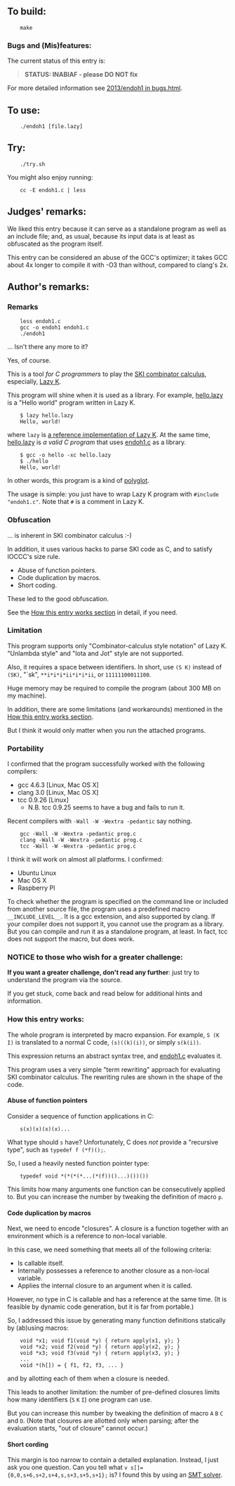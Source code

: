 ## To build:

``` <!---sh-->
    make
```


### Bugs and (Mis)features:

The current status of this entry is:

> **STATUS: INABIAF - please DO NOT fix**

For more detailed information see [2013/endoh1 in bugs.html](../../bugs.html#2013_endoh1).


## To use:

``` <!---sh-->
    ./endoh1 [file.lazy]
```


## Try:

``` <!---sh-->
    ./try.sh
```

You might also enjoy running:

``` <!---sh-->
    cc -E endoh1.c | less
```


## Judges' remarks:

We liked this entry because it can serve as a standalone program as well as an
include file; and, as usual, because its input data is at least as obfuscated as
the program itself.

This entry can be considered an abuse of the GCC's optimizer; it takes GCC about
4x longer to compile it with -O3 than without, compared to clang's 2x.


## Author's remarks:

### Remarks

``` <!---sh-->
    less endoh1.c
    gcc -o endoh1 endoh1.c
    ./endoh1
```

... Isn't there any more to it?

Yes, of course.

This is a tool *for C programmers* to play the [SKI combinator calculus][1],
especially, [Lazy K][2].

This program will shine when it is used as a library.  For example,
[hello.lazy](%%REPO_URL%%/2013/endoh1/hello.lazy) is a "Hello world" program written in Lazy K.

``` <!---sh-->
    $ lazy hello.lazy
    Hello, world!
```

where `lazy` is [a reference implementation of Lazy K][3].  At the same time,
[hello.lazy](%%REPO_URL%%/2013/endoh1/hello.lazy) is *a valid C program* that uses [endoh1.c](%%REPO_URL%%/2013/endoh1/endoh1.c)
as a library.

``` <!---sh-->
    $ gcc -o hello -xc hello.lazy
    $ ./hello
    Hello, world!
```

In other words, this program is a kind of [polyglot][4].

The usage is simple: you just have to wrap Lazy K program with `#include
"endoh1.c"`.  Note that `#` is a comment in Lazy K.


[1]: http://en.wikipedia.org/wiki/SKI_combinator_calculus
[2]: https://tromp.github.io/cl/lazy-k.html
[3]: https://github.com/irori/lazyk
[4]: http://en.wikipedia.org/wiki/Polyglot_%28computing%29


### Obfuscation

... is inherent in SKI combinator calculus :-)

In addition, it uses various hacks to parse SKI code as C,
and to satisfy IOCCC's size rule.

* Abuse of function pointers.
* Code duplication by macros.
* Short coding.

These led to the good obfuscation.

See the [How this entry works section](#how_this_entry_works) in detail, if you need.


### Limitation

This program supports only "Combinator-calculus style notation" of Lazy K.
"Unlambda style" and "Iota and Jot" style are not supported.

Also, it requires a space between identifiers.  In short, use `(S K)` instead of
`(SK)`, "\`sk", `**i*i*i*ii*i*i*ii`, or `11111100011100`.

Huge memory may be required to compile the program (about 300 MB on my machine).

In addition, there are some limitations (and workarounds) mentioned in
the [How this entry works section](#how_this_entry_works).

But I think it would only matter when you run the attached programs.


### Portability

I confirmed that the program successfully worked with the following compilers:

* gcc 4.6.3 [Linux, Mac OS X]
* clang 3.0 [Linux, Mac OS X]
* tcc 0.9.26 [Linux]
    - N.B. tcc 0.9.25 seems to have a bug and fails to run it.

Recent compilers with `-Wall -W -Wextra -pedantic` say nothing.

``` <!---sh-->
    gcc -Wall -W -Wextra -pedantic prog.c
    clang -Wall -W -Wextra -pedantic prog.c
    tcc -Wall -W -Wextra -pedantic prog.c
```

I think it will work on almost all platforms.  I confirmed:

  * Ubuntu Linux
  * Mac OS X
  * Raspberry PI

To check whether the program is specified on the command line or included from
another source file, the program uses a predefined macro `__INCLUDE_LEVEL__`.
It is a gcc extension, and also supported by clang.  If your compiler does not
support it, you cannot use the program as a library.  But you can compile and
run it as a standalone program, at least.  In fact, tcc does not support the
macro, but does work.


### NOTICE to those who wish for a greater challenge:

**If you want a greater challenge, don't read any further**:
just try to understand the program via the source.

If you get stuck, come back and read below for additional hints and information.


### How this entry works:

The whole program is interpreted by macro expansion.
For example, `S (K I)` is translated to a normal C code, `(s)((k)(i))`, or
simply `s(k(i))`.

This expression returns an abstract syntax tree, and [endoh1.c](%%REPO_URL%%/2013/endoh1/endoh1.c)
evaluates it.

This program uses a very simple "term rewriting" approach for evaluating SKI
combinator calculus.  The rewriting rules are shown in the shape of the code.


#### Abuse of function pointers

Consider a sequence of function applications in C:

``` <!---c-->
    s(x)(x)(x)(x)...
```

What type should `s` have?  Unfortunately, C does *not* provide a "recursive
type", such as `typedef f (*f)();`.

So, I used a heavily nested function pointer type:

``` <!---c-->
    typedef void *(*(*(*...(*(f))()...)())())
```

This limits how many arguments one function can be consecutively applied to.
But you can increase the number by tweaking the definition of macro `p`.


#### Code duplication by macros

Next, we need to encode "closures".  A closure is a function together with an
environment which is a reference to non-local variable.

In this case, we need something that meets all of the following criteria:

* Is callable itself.
* Internally possesses a reference to another closure as a non-local variable.
* Applies the internal closure to an argument when it is called.

However, no type in C is callable and has a reference at the same time.
(It is feasible by dynamic code generation, but it is far from portable.)

So, I addressed this issue by generating many function definitions
statically by (ab)using macros:

``` <!---c-->
    void *x1; void f1(void *y) { return apply(x1, y); }
    void *x2; void f2(void *y) { return apply(x2, y); }
    void *x3; void f3(void *y) { return apply(x3, y); }
    ...
    void *(h[]) = { f1, f2, f3, ... }
```

and by allotting each of them when a closure is needed.

This leads to another limitation: the number of pre-defined closures limits how
many identifiers (`S` `K` `I`) one program can use.

But you can increase this number by tweaking the definition of macro `A` `B` `C`
and `D`.  (Note that closures are allotted only when parsing; after the
evaluation starts, "out of closure" cannot occur.)


#### Short cording

This margin is too narrow to contain a detailed explanation.  Instead, I just
ask you one question.  Can you tell what `v
s[]={0,0,s+6,s+2,s+4,s,s+3,s+5,s+1};` is?  I found this by using an [SMT
solver](https://en.wikipedia.org/wiki/Satisfiability_modulo_theories).


<!--

    Copyright © 1984-2024 by Landon Curt Noll. All Rights Reserved.

    You are free to share and adapt this file under the terms of this license:

        Creative Commons Attribution-ShareAlike 4.0 International (CC BY-SA 4.0)

    For more information, see:

        https://creativecommons.org/licenses/by-sa/4.0/

-->
